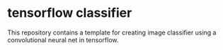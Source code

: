 # tensorflow classifier

This repository contains a template for creating image classifier using a convolutional neural net in tensorflow.
